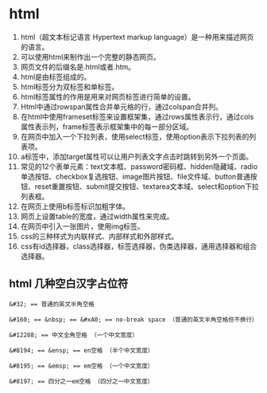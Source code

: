 # html

1. html（超文本标记语言 Hypertext markup language）是一种用来描述网页的语言。
2. 可以使用html来制作出一个完整的静态网页。
3. 网页文件的后缀名是.html或者.htm。
4. html是由标签组成的。
5. html标签分为双标签和单标签。
6. html标签属性的作用是用来对网页标签进行简单的设置。
7. Html中通过rowspan属性合并单元格的行，通过colspan合并列。
8. 在html中使用frameset标签来设置框架集，通过rows属性表示行，通过cols属性表示列，frame标签表示框架集中的每一部分区域。
9. 在网页中加入一个下拉列表，使用select标签，使用option表示下拉列表的列表项。
10. a标签中，添加target属性可以让用户列表文字点击时跳转到另外一个页面。
11. 常见的12个表单元素：text文本框、password密码框、hidden隐藏域、radio单选按钮、checkbox复选按钮、image图片按钮、file文件域、button普通按钮、reset重置按钮、submit提交按钮、textarea文本域、select和option下拉列表框。
12. 在网页上使用b标签标识加粗字体。
13. 网页上设置table的宽度，通过width属性来完成。
14. 在网页中引入一张图片，使用img标签。
15. css的三种样式为内联样式、内部样式和外部样式。
16. css有id选择器，class选择器，标签选择器，伪类选择器，通用选择器和组合选择器。


## html 几种空白汉字占位符

```
&#32; == 普通的英文半角空格

&#160; == &nbsp; == &#xA0; == no-break space （普通的英文半角空格但不换行）

&#12288; == 中文全角空格 （一个中文宽度）

&#8194; == &ensp; == en空格 （半个中文宽度）

&#8195; == &emsp; == em空格 （一个中文宽度）

&#8197; == 四分之一em空格 （四分之一中文宽度）

```
